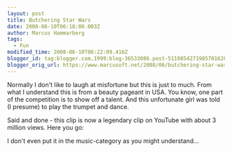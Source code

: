 ```yaml
---
layout: post
title: Butchering Star Wars
date: 2008-06-10T06:18:00.003Z
author: Marcus Hammarberg
tags:
  - Fun
modified_time: 2008-06-10T06:22:09.416Z
blogger_id: tag:blogger.com,1999:blog-36533086.post-5110854271985701620
blogger_orig_url: https://www.marcusoft.net/2008/06/butchering-star-wars.html
---
```



Normally I don't like to laugh at misfortune but this is just to much. From what I understand this is from a beauty pageant in USA. You know, one part of the competition is to show off a talent. And this unfortunate girl was told (I presume) to play the trumpet and dance.

Said and done - this clip is now a legendary clip on YouTube with about 3 million views. Here you go:

I don't even put it in the music-category as you might understand...
